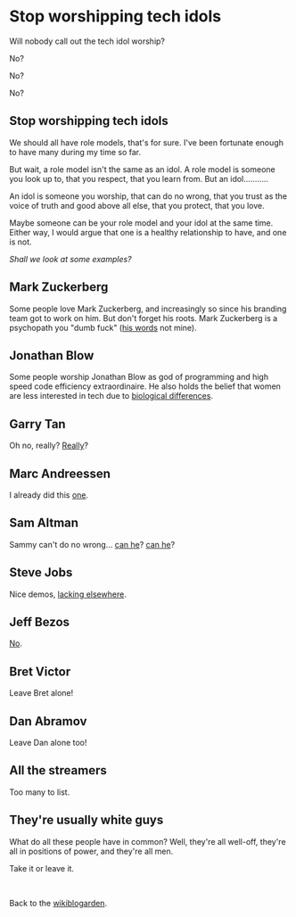 # Stop worshipping tech idols

Will nobody call out the tech idol worship?

No? 

No? 

No? 

## Stop worshipping tech idols

We should all have role models, that's for sure. I've been fortunate enough to have many during my time so far.

But wait, a role model isn't the same as an idol. A role model is someone you look up to, that you respect, that you learn from. But an idol...........

An idol is someone you worship, that can do no wrong, that you trust as the voice of truth and good above all else, that you protect, that you love.

Maybe someone can be your role model and your idol at the same time. Either way, I would argue that one is a healthy relationship to have, and one is not. 

*Shall we look at some examples?*

## Mark Zuckerberg

Some people love Mark Zuckerberg, and increasingly so since his branding team got to work on him. But don't forget his roots. Mark Zuckerberg is a psychopath you "dumb fuck" ([his words](https://www.businessinsider.com/well-these-new-zuckerberg-ims-wont-help-facebooks-privacy-problems-2010-5) not mine).

## Jonathan Blow

Some people worship Jonathan Blow as god of programming and high speed code efficiency extraordinaire. He also holds the belief that women are less interested in tech due to [biological differences](https://x.com/hEnereyG/status/942651723998420993).

## Garry Tan

Oh no, really? [Really](https://news.ycombinator.com/item?id=39223766)?

## Marc Andreessen

I already did this [one](https://www.todepond.com/wikiblogarden/better-computing/worse-computing/e-acc).

## Sam Altman

Sammy can't do no wrong... [can he](https://x.com/BasedBeffJezos/status/1781968122049888620)? [can he](https://www.themarysue.com/annie-altmans-abuse-allegations-against-openais-sam-altman-highlight-the-need-to-prioritize-humanity-over-tech/)?

## Steve Jobs

Nice demos, [lacking elsewhere](https://nypost.com/2018/09/06/steve-jobs-exposed-as-an-abusive-creep-by-his-daughter/).

## Jeff Bezos

[No](https://en.m.wikipedia.org/wiki/Jeff_Bezos#Criticism).

## Bret Victor

Leave Bret alone!

## Dan Abramov

Leave Dan alone too! 

## All the streamers

Too many to list.

## They're usually white guys

What do all these people have in common? Well, they're all well-off, they're all in positions of power, and they're all men.

Take it or leave it.

<br>

Back to the [wikiblogarden](/wikiblogarden).
